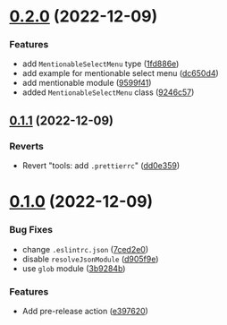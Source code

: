# [0.2.0](https://github.com/Nadim147c/Discord-handler/compare/v0.1.1...v0.2.0) (2022-12-09)


### Features

* add `MentionableSelectMenu` type ([1fd886e](https://github.com/Nadim147c/Discord-handler/commit/1fd886e18e1961ac6a8de6d465a4cb8b721f1b11))
* add example for mentionable select menu ([dc650d4](https://github.com/Nadim147c/Discord-handler/commit/dc650d40501cf1f55f067a07e3ea2695ec633197))
* add mentionable module ([9599f41](https://github.com/Nadim147c/Discord-handler/commit/9599f41e6d91327b65d0c525eab462544a0d2bdc))
* added `MentionableSelectMenu` class ([9246c57](https://github.com/Nadim147c/Discord-handler/commit/9246c5718c9a4edc5729895ffefd729a7631a42f))



## [0.1.1](https://github.com/Nadim147c/Discord-handler/compare/v0.1.0...v0.1.1) (2022-12-09)


### Reverts

* Revert "tools: add `.prettierrc`" ([dd0e359](https://github.com/Nadim147c/Discord-handler/commit/dd0e3595107e63400c78c2c33d9765b77875fcbc))



# [0.1.0](https://github.com/Nadim147c/Discord-handler/compare/d905f9ec92e89fa0ecd6846f9d6b288fbf9c2ea3...v0.1.0) (2022-12-09)


### Bug Fixes

* change `.eslintrc.json` ([7ced2e0](https://github.com/Nadim147c/Discord-handler/commit/7ced2e008d37e616a3bb3e5d619c5fdfd608d521))
* disable `resolveJsonModule` ([d905f9e](https://github.com/Nadim147c/Discord-handler/commit/d905f9ec92e89fa0ecd6846f9d6b288fbf9c2ea3))
* use `glob` module ([3b9284b](https://github.com/Nadim147c/Discord-handler/commit/3b9284bf416654e143cc1903d2eab113345663d0))


### Features

* Add pre-release action ([e397620](https://github.com/Nadim147c/Discord-handler/commit/e397620d62df4f75122bf7a75544213d72e24645))



